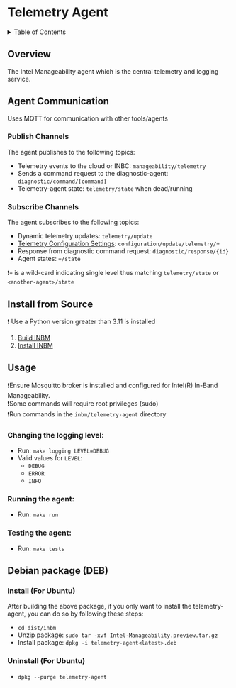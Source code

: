 # Telemetry Agent

<details>
<summary>Table of Contents</summary>

- [Overview](#overview)
- [Agent Communication](#agent-communication)
    - [Publish Channels](#publish-channels)
    - [Subscribe Channels](#subscribe-channels)
- [Install from Source](#install-from-source)
- [Usage](#usage)
  - [Changing the logging level](#changing-the-logging-level)
  - [Running the agent](#running-the-agent)
  - [Testing the agent](#testing-the-agent)
- [Debian package (DEB)](#debian-package-deb)
</details>

## Overview

The Intel Manageability agent which is the central telemetry and logging service.

## Agent Communication 

Uses MQTT for communication with other tools/agents

### Publish Channels
The agent publishes to the following topics:
  - Telemetry events to the cloud or INBC: `manageability/telemetry`
  - Sends a command request to the diagnostic-agent: `diagnostic/command/{command}`
  - Telemetry-agent state: `telemetry/state` when dead/running

### Subscribe Channels
The agent subscribes to the following topics:
  - Dynamic telemetry updates: `telemetry/update`
  - [Telemetry Configuration Settings](#../../docs/Configuration%20Parameters.md#telemetry): `configuration/update/telemetry/+`
  - Response from diagnostic command request: `diagnostic/response/{id}`
  - Agent states: `+/state`
 
❗`+` is a wild-card indicating single level thus matching `telemetry/state` or `<another-agent>/state`

## Install from Source
❗ Use a Python version greater than 3.11 is installed

1. [Build INBM](#../../README.md#build-instructions)
2. [Install INBM](#../../docs/In-Band%20Manageability%20Installation%20Guide%20Ubuntu.md)

## Usage

❗Ensure Mosquitto broker is installed and configured for Intel(R) In-Band Manageability.  
❗Some commands will require root privileges (sudo)  
❗Run commands in the `inbm/telemetry-agent` directory

### Changing the logging level:

- Run: `make logging LEVEL=DEBUG`
- Valid values for `LEVEL`:
  - `DEBUG`
  - `ERROR`
  - `INFO`

### Running the agent:

- Run: `make run`

### Testing the agent:

- Run: `make tests`

## Debian package (DEB)

### Install (For Ubuntu)
After building the above package, if you only want to install the telemetry-agent, you can do so by following these steps:
- `cd dist/inbm`
- Unzip package: `sudo tar -xvf Intel-Manageability.preview.tar.gz`
- Install package: `dpkg -i telemetry-agent<latest>.deb`

### Uninstall (For Ubuntu)
- `dpkg --purge telemetry-agent`

